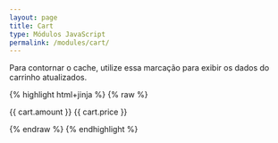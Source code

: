 ```yaml
---
layout: page
title: Cart
type: Módulos JavaScript
permalink: /modules/cart/
---
```


Para contornar o cache, utilize essa marcação para exibir os dados do carrinho atualizados.

{% highlight html+jinja %}
{% raw %}

<span data-cart="amount">{{ cart.amount }}</span>
<span data-cart="price">{{ cart.price }}</span>

{% endraw %}
{% endhighlight %}
